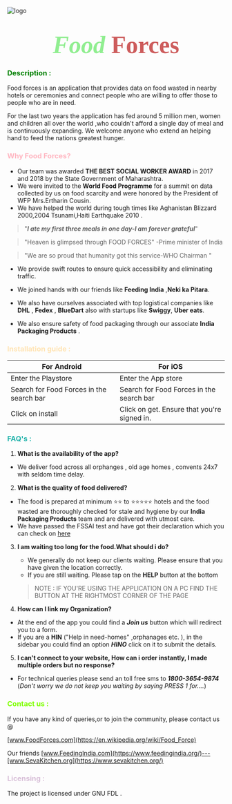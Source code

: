 ![logo](https://png.pngtree.com/png-clipart/20190515/original/pngtree-mountain-nature-logo-design-template-png-image_3554547.jpg)
# <div align="center"><span style="color:LightGreen"><span style="font-family:Castellar; font-size:2em;">*Food*<span style="color:IndianRed"> Forces

<h3><span style="color:Green"> Description :</h3>
<p>Food forces is an application that provides data on food wasted in nearby hotels or ceremonies and connect people who are willing to offer those to people who are in need.</p>
<p>For the last two years the application has fed around 5 million men, women and children all over the world ,who couldn't afford a single day of meal and is continuously expanding. We welcome anyone who extend an helping hand to feed the nations greatest hunger.

<h3><span style="color:LightPink">Why Food Forces?  </h3>


* Our team was awarded  __THE BEST SOCIAL WORKER AWARD__ in 2017 and 2018 by the State Government of Maharashtra.
* We were invited to the __World Food Programme__ for a  summit on data collected by us on food scarcity and were honored by the President of WFP Mrs.Ertharin Cousin.
* We have helped the world during tough times like
 Aghanistan Blizzard 2000,2004 Tsunami,Haiti Earthquake 2010 .
>"***I ate my first three meals in one day-I am forever grateful***"

 >"Heaven is glimpsed through FOOD FORCES" -Prime minister of India

 >"We are so proud that humanity got this service-WHO Chairman "



* We provide swift routes to ensure quick accessibility and eliminating traffic.
* We joined hands with our friends like __Feeding India__ ,__Neki ka Pitara__.
* We also have ourselves associated with top logistical companies like __DHL__ ,
  __Fedex__ , __BlueDart__ also with startups like __Swiggy__, __Uber eats__.

* We also ensure safety of food packaging through our associate __India Packaging Products__ .

<h3><span style="color:Moccasin">Installation guide : </h3>

|For Android |         For iOS             	|
| -----------|----------------------------	|
| Enter the Playstore | Enter the App store |
| Search for Food Forces  in the search bar | Search for Food Forces  in the search bar    	|
| Click on install | Click on get. Ensure that you're signed in.|


<h3><span style="color:LightSeaGreen">FAQ's : </h3>

1. <b>What is the availability of the app?</b>

  * We deliver food across all orphanges , old age homes , convents 24x7 with seldom time delay.

2. <b>What is the quality of food delivered?</b>

  * The food is prepared at minimum ⭐⭐  to ⭐⭐⭐⭐⭐ hotels and
  the food wasted are thoroughly checked for stale and hygiene by our __India Packaging Products__ team and are delivered with utmost care.
  * We have passed the FSSAI test and have got their declaration which you can check on [here](https://www.indiafilings.com/learn/fssai-declaration-format/)


3. <b>I am waiting too long for the food.What should i do?</b>

   * We generally do not keep our clients waiting. Please ensure that you have given the location correctly.
   * If you are still waiting. Please tap on the __HELP__ button at the bottom
    >NOTE : IF YOU'RE USING THE APPLICATION ON A PC FIND THE BUTTON AT THE RIGHTMOST CORNER OF THE PAGE

4. <b>How can I link my Organization?</b>
 * At the end of the app you could find a ***Join us*** button which will redirect you to a form.
 * If you are a **HIN** ("Help in need-homes" ,orphanages etc. ), in the sidebar you could find an option ***HINO*** click on it to submit the details.


 5. <b>I can't connect to your website, How can i order instantly, I made multiple orders but no response?</b>
  * For technical queries please send an toll free sms to ***1800-3654-9874*** (*Don't worry we do not keep you waiting by saying PRESS 1 for....*)

  <h3><span style="color:Chartreuse">Contact us : </h3>
  <p>If you have any kind of queries,or to join the community, please contact us @</p>

  [www.FoodForces.com](https://en.wikipedia.org/wiki/Food_Force)

  Our friends [www.FeedingIndia.com](https://www.feedingindia.org/)---[www.SevaKitchen.org](https://www.sevakitchen.org/)



  <h3><span style="color:Thistle">Licensing : </h3>
  The project is licensed under GNU FDL .
